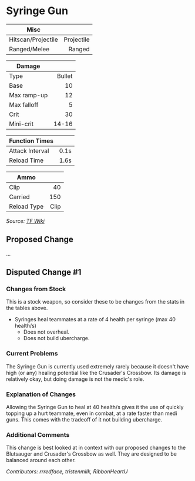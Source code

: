 # Syringe Gun

| Misc               |            |
|--------------------|-----------:|
| Hitscan/Projectile | Projectile |
| Ranged/Melee       |     Ranged |

| Damage      |        |
|-------------|-------:|
| Type        | Bullet |
| Base        |     10 |
| Max ramp-up |     12 |
| Max falloff |      5 |
| Crit        |     30 |
| Mini-crit   |  14-16 |

| Function Times  |      |
|-----------------|-----:|
| Attack Interval | 0.1s |
| Reload Time     | 1.6s |

| Ammo        |      |
|-------------|-----:|
| Clip        |   40 |
| Carried     |  150 |
| Reload Type | Clip |

*Source: [TF Wiki](https://wiki.teamfortress.com/wiki/Syringe_Gun)*

## Proposed Change
...

## Disputed Change #1

### Changes from Stock
This is a stock weapon, so consider these to be changes from the stats in the tables above.
* Syringes heal teammates at a rate of 4 health per syringe (max 40 health/s)
    * Does not overheal.
    * Does not build ubercharge.

### Current Problems
The Syringe Gun is currently used extremely rarely because it doesn't have high (or any) healing potential like the Crusader's Crossbow. Its damage is relatively okay, but doing damage is not the medic's role.

### Explanation of Changes
Allowing the Syringe Gun to heal at 40 health/s gives it the use of quickly topping up a hurt teammate, even in combat, at a rate faster than medi guns. This comes with the tradeoff of it not building ubercharge.

### Additional Comments
This change is best looked at in context with our proposed changes to the Blutsauger and Crusader's Crossbow as well. They are designed to be balanced around each other.

*Contributors: rrredface, tristenmilk, RibbonHeartU*
